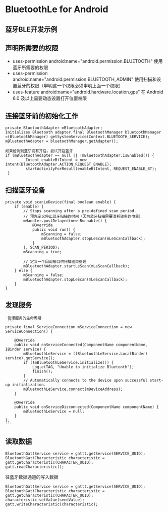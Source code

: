 # BluetoothLe for Android 
## 蓝牙BLE开发示例
## 声明所需要的权限
- uses-permission android:name="android.permission.BLUETOOTH"
使用蓝牙所需要的权限
- uses-permission android:name="android.permission.BLUETOOTH_ADMIN"
使用扫描和设置蓝牙的权限（申明这一个权限必须申明上面一个权限）
- uses-feature android:name="android.hardware.location.gps"
在 Android 6.0 及以上需要动态设置打开位置权限


## 连接蓝牙前的初始化工作
```
private BluetoothAdapter mBluetoothAdapter;
Initializes Bluetooth adapter.final BluetoothManager bluetoothManager =(BluetoothManager) getSystemService(Context.BLUETOOTH_SERVICE);
mBluetoothAdapter = bluetoothManager.getAdapter();

如果检测到蓝牙没有开启，尝试开启蓝牙
if (mBluetoothAdapter == null || !mBluetoothAdapter.isEnabled()) {
         Intent enableBtIntent = new Intent(BluetoothAdapter.ACTION_REQUEST_ENABLE);
         startActivityForResult(enableBtIntent, REQUEST_ENABLE_BT);
 }
```

## 扫描蓝牙设备
```
private void scanLeDevice(final boolean enable) {
    if (enable) {
        // Stops scanning after a pre-defined scan period.
        // 预先定义停止蓝牙扫描的时间（因为蓝牙扫描需要消耗较多的电量）
        mHandler.postDelayed(new Runnable() {
            @Override
            public void run() {
                mScanning = false;
                mBluetoothAdapter.stopLeScan(mLeScanCallback);
            }
        }, SCAN_PERIOD);
        mScanning = true;

        // 定义一个回调接口供扫描结束处理
        mBluetoothAdapter.startLeScan(mLeScanCallback);
    } else {
        mScanning = false;
        mBluetoothAdapter.stopLeScan(mLeScanCallback);
    }
}
```

## 发现服务
     管理服务的生命周期
     ```
    private final ServiceConnection mServiceConnection = new ServiceConnection() {

        @Override
        public void onServiceConnected(ComponentName componentName, IBinder service) {
            mBluetoothLeService = ((BluetoothLeService.LocalBinder) service).getService();
            if (!mBluetoothLeService.initialize()) {
                Log.e(TAG, "Unable to initialize Bluetooth");
                finish();
            }
            // Automatically connects to the device upon successful start-up initialization.
            mBluetoothLeService.connect(mDeviceAddress);
        }

        @Override
        public void onServiceDisconnected(ComponentName componentName) {
            mBluetoothLeService = null;
        }
    };
    ```
## 读取数据
```
BluetoothGattService service = gattt.getService(SERVICE_UUID);
BluetoothGattCharacteristic characteristic = gatt.getCharacteristic(CHARACTER_UUID);
gatt.readCharacteristic();
```
往蓝牙数据通道的写入数据
```
BluetoothGattService service = gattt.getService(SERVICE_UUID);
BluetoothGattCharacteristic characteristic = gatt.getCharacteristic(CHARACTER_UUID);
characteristic.setValue(sendValue);
gatt.writeCharacteristic(characteristic);
```


